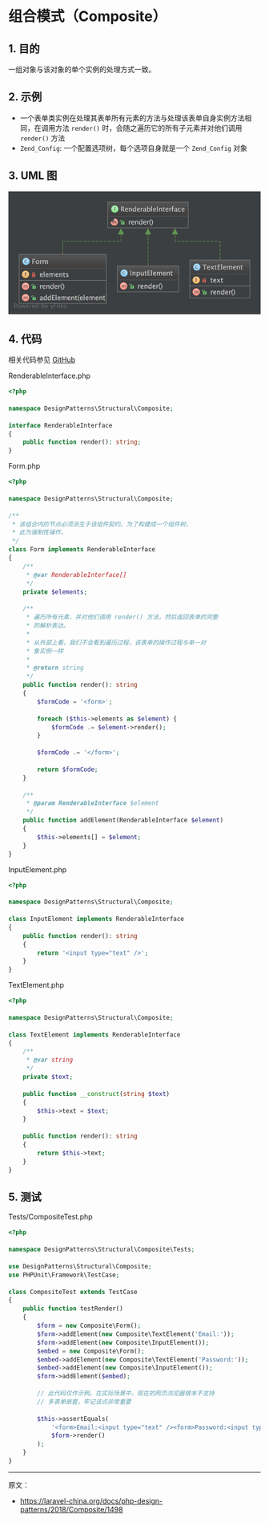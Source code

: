# 组合模式（Composite）

## 1. 目的

一组对象与该对象的单个实例的处理方式一致。

## 2. 示例

- 一个表单类实例在处理其表单所有元素的方法与处理该表单自身实例方法相同，在调用方法 `render()` 时，会随之遍历它的所有子元素并对他们调用 `render()` 方法
- `Zend_Config`: 一个配置选项树，每个选项自身就是一个 `Zend_Config` 对象

## 3. UML 图

![](assets/Composite.png)

## 4. 代码

相关代码参见 [GitHub](https://github.com/domnikl/DesignPatternsPHP/tree/master/Structural/Composite)

RenderableInterface.php

```php
<?php

namespace DesignPatterns\Structural\Composite;

interface RenderableInterface
{
    public function render(): string;
}
```

Form.php

```php
<?php

namespace DesignPatterns\Structural\Composite;

/**
 * 该组合内的节点必须派生于该组件契约。为了构建成一个组件树，
 * 此为强制性操作。
 */
class Form implements RenderableInterface
{
    /**
     * @var RenderableInterface[]
     */
    private $elements;

    /**
     * 遍历所有元素，并对他们调用 render() 方法，然后返回表单的完整
     * 的解析表达。
     *
     * 从外部上看，我们不会看到遍历过程，该表单的操作过程与单一对
     * 象实例一样
     *
     * @return string
     */
    public function render(): string
    {
        $formCode = '<form>';

        foreach ($this->elements as $element) {
            $formCode .= $element->render();
        }

        $formCode .= '</form>';

        return $formCode;
    }

    /**
     * @param RenderableInterface $element
     */
    public function addElement(RenderableInterface $element)
    {
        $this->elements[] = $element;
    }
}
```

InputElement.php

```php
<?php

namespace DesignPatterns\Structural\Composite;

class InputElement implements RenderableInterface
{
    public function render(): string
    {
        return '<input type="text" />';
    }
}
```

TextElement.php

```php
<?php

namespace DesignPatterns\Structural\Composite;

class TextElement implements RenderableInterface
{
    /**
     * @var string
     */
    private $text;

    public function __construct(string $text)
    {
        $this->text = $text;
    }

    public function render(): string
    {
        return $this->text;
    }
}
```

## 5. 测试

Tests/CompositeTest.php

```php
<?php

namespace DesignPatterns\Structural\Composite\Tests;

use DesignPatterns\Structural\Composite;
use PHPUnit\Framework\TestCase;

class CompositeTest extends TestCase
{
    public function testRender()
    {
        $form = new Composite\Form();
        $form->addElement(new Composite\TextElement('Email:'));
        $form->addElement(new Composite\InputElement());
        $embed = new Composite\Form();
        $embed->addElement(new Composite\TextElement('Password:'));
        $embed->addElement(new Composite\InputElement());
        $form->addElement($embed);

        // 此代码仅作示例。在实际场景中，现在的网页浏览器根本不支持
        // 多表单嵌套，牢记该点非常重要

        $this->assertEquals(
            '<form>Email:<input type="text" /><form>Password:<input type="text" /></form></form>',
            $form->render()
        );
    }
}
```

----

原文：

- https://laravel-china.org/docs/php-design-patterns/2018/Composite/1498
